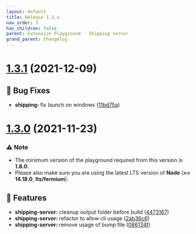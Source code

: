 ```yaml
---
layout: default
title: Release 1.3.x
nav_order: 3
has_children: false
parent: Extension Playground - Shipping server
grand_parent: Changelog
---
```


# [1.3.1](https://github.com/lumapps/lumapps-extensions-shipping-server/compare/v1.3.0...v1.3.1) (2021-12-09)

## 🐛 Bug Fixes

- **shipping:** fix launch on windows ([11bd75a](https://github.com/lumapps/lumapps-extensions-shipping-server/commit/11bd75ac03f123c0a68cca3dc747f59b69581e4f))

# [1.3.0](https://github.com/lumapps/lumapps-extensions-shipping-server/compare/v1.2.0...v1.3.0) (2021-11-23)

### ⚠️ Note

- The minimum version of the playground required from this version is **1.8.0**.
- Please also make sure you are using the latest LTS version of **Node** (**>= 14.18.0**, **lts/fermium**).

## 🚀 Features

- **shipping-server:** cleanup output folder before build ([4473167](https://github.com/lumapps/lumapps-extensions-shipping-server/commit/44731677c8cc77caabf8407fde23eec77f310938))
- **shipping-server:** refactor to allow cli usage ([2ab36c6](https://github.com/lumapps/lumapps-extensions-shipping-server/commit/2ab36c617c2bcf130379ad2764163a8e62012a27))
- **shipping-server:** remove usage of bump file ([086134f](https://github.com/lumapps/lumapps-extensions-shipping-server/commit/086134f64838ed84a9f8ec6ef73e3acd3094c649))
